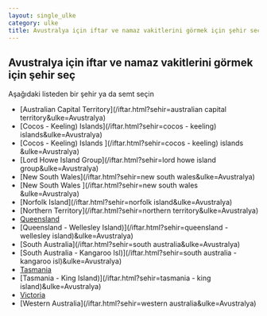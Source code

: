 ```yaml
---
layout: single_ulke
category: ulke
title: Avustralya için iftar ve namaz vakitlerini görmek için şehir seç
---
```



## Avustralya için iftar ve namaz vakitlerini görmek için şehir seç

Aşağıdaki listeden bir şehir ya da semt seçin


* [Australian Capital Territory](/iftar.html?sehir=australian capital territory&ulke=Avustralya)
* [Cocos - Keeling) Islands](/iftar.html?sehir=cocos - keeling) islands&ulke=Avustralya)
* [Cocos - Keeling) Islands ](/iftar.html?sehir=cocos - keeling) islands &ulke=Avustralya)
* [Lord Howe Island Group](/iftar.html?sehir=lord howe island group&ulke=Avustralya)
* [New South Wales](/iftar.html?sehir=new south wales&ulke=Avustralya)
* [New South Wales ](/iftar.html?sehir=new south wales &ulke=Avustralya)
* [Norfolk Island](/iftar.html?sehir=norfolk island&ulke=Avustralya)
* [Northern Territory](/iftar.html?sehir=northern territory&ulke=Avustralya)
* [Queensland](/iftar.html?sehir=queensland&ulke=Avustralya)
* [Queensland - Wellesley Island)](/iftar.html?sehir=queensland - wellesley island)&ulke=Avustralya)
* [South Australia](/iftar.html?sehir=south australia&ulke=Avustralya)
* [South Australia - Kangaroo Isl)](/iftar.html?sehir=south australia - kangaroo isl)&ulke=Avustralya)
* [Tasmania](/iftar.html?sehir=tasmania&ulke=Avustralya)
* [Tasmania - King Island)](/iftar.html?sehir=tasmania - king island)&ulke=Avustralya)
* [Victoria](/iftar.html?sehir=victoria&ulke=Avustralya)
* [Western Australia](/iftar.html?sehir=western australia&ulke=Avustralya)
